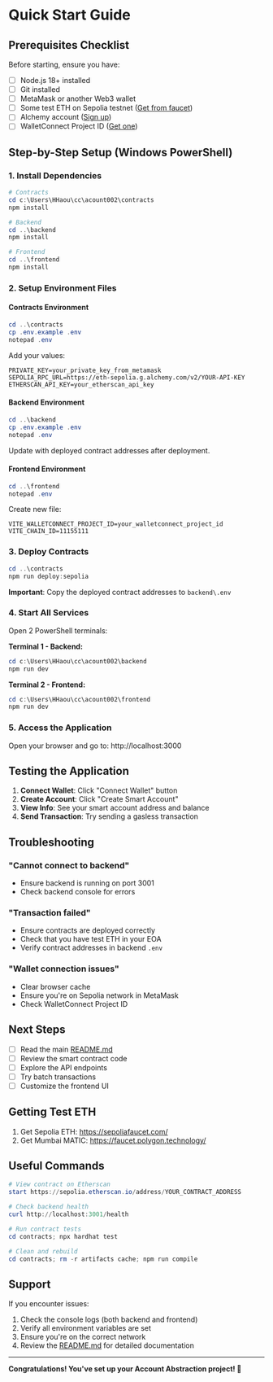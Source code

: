 # Quick Start Guide

## Prerequisites Checklist

Before starting, ensure you have:

- [ ] Node.js 18+ installed
- [ ] Git installed
- [ ] MetaMask or another Web3 wallet
- [ ] Some test ETH on Sepolia testnet ([Get from faucet](https://sepoliafaucet.com/))
- [ ] Alchemy account ([Sign up](https://alchemy.com))
- [ ] WalletConnect Project ID ([Get one](https://cloud.walletconnect.com))

## Step-by-Step Setup (Windows PowerShell)

### 1. Install Dependencies

```powershell
# Contracts
cd c:\Users\HHaou\cc\acount002\contracts
npm install

# Backend
cd ..\backend
npm install

# Frontend
cd ..\frontend
npm install
```

### 2. Setup Environment Files

#### Contracts Environment
```powershell
cd ..\contracts
cp .env.example .env
notepad .env
```

Add your values:
```env
PRIVATE_KEY=your_private_key_from_metamask
SEPOLIA_RPC_URL=https://eth-sepolia.g.alchemy.com/v2/YOUR-API-KEY
ETHERSCAN_API_KEY=your_etherscan_api_key
```

#### Backend Environment
```powershell
cd ..\backend
cp .env.example .env
notepad .env
```

Update with deployed contract addresses after deployment.

#### Frontend Environment
```powershell
cd ..\frontend
notepad .env
```

Create new file:
```env
VITE_WALLETCONNECT_PROJECT_ID=your_walletconnect_project_id
VITE_CHAIN_ID=11155111
```

### 3. Deploy Contracts

```powershell
cd ..\contracts
npm run deploy:sepolia
```

**Important**: Copy the deployed contract addresses to `backend\.env`

### 4. Start All Services

Open 2 PowerShell terminals:

**Terminal 1 - Backend:**
```powershell
cd c:\Users\HHaou\cc\acount002\backend
npm run dev
```

**Terminal 2 - Frontend:**
```powershell
cd c:\Users\HHaou\cc\acount002\frontend
npm run dev
```

### 5. Access the Application

Open your browser and go to: http://localhost:3000

## Testing the Application

1. **Connect Wallet**: Click "Connect Wallet" button
2. **Create Account**: Click "Create Smart Account"
3. **View Info**: See your smart account address and balance
4. **Send Transaction**: Try sending a gasless transaction

## Troubleshooting

### "Cannot connect to backend"
- Ensure backend is running on port 3001
- Check backend console for errors

### "Transaction failed"
- Ensure contracts are deployed correctly
- Check that you have test ETH in your EOA
- Verify contract addresses in backend `.env`

### "Wallet connection issues"
- Clear browser cache
- Ensure you're on Sepolia network in MetaMask
- Check WalletConnect Project ID

## Next Steps

- [ ] Read the main [README.md](README.md)
- [ ] Review the smart contract code
- [ ] Explore the API endpoints
- [ ] Try batch transactions
- [ ] Customize the frontend UI

## Getting Test ETH

1. Get Sepolia ETH: https://sepoliafaucet.com/
2. Get Mumbai MATIC: https://faucet.polygon.technology/

## Useful Commands

```powershell
# View contract on Etherscan
start https://sepolia.etherscan.io/address/YOUR_CONTRACT_ADDRESS

# Check backend health
curl http://localhost:3001/health

# Run contract tests
cd contracts; npx hardhat test

# Clean and rebuild
cd contracts; rm -r artifacts cache; npm run compile
```

## Support

If you encounter issues:
1. Check the console logs (both backend and frontend)
2. Verify all environment variables are set
3. Ensure you're on the correct network
4. Review the [README.md](README.md) for detailed documentation

---

**Congratulations! You've set up your Account Abstraction project! 🎉**
